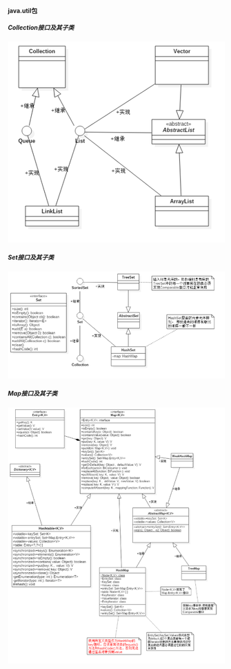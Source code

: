 #### java.util包
##### Collection接口及其子类
![Collection接口及其子类](https://github.com/HurricanGod/Home/blob/master/img/Collection.png)


##### Set接口及其子类
![Set接口及其子类](https://github.com/HurricanGod/Home/blob/master/img/Set.png)


##### Map接口及其子类
![Map接口](https://github.com/HurricanGod/Home/blob/master/img/Map.png)
 

